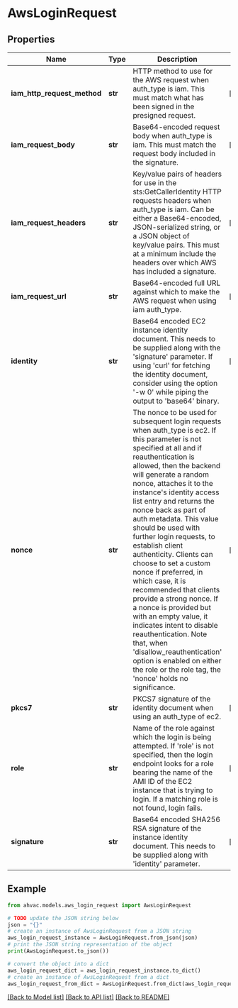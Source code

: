 # AwsLoginRequest


## Properties

Name | Type | Description | Notes
------------ | ------------- | ------------- | -------------
**iam_http_request_method** | **str** | HTTP method to use for the AWS request when auth_type is iam. This must match what has been signed in the presigned request. | [optional] 
**iam_request_body** | **str** | Base64-encoded request body when auth_type is iam. This must match the request body included in the signature. | [optional] 
**iam_request_headers** | **str** | Key/value pairs of headers for use in the sts:GetCallerIdentity HTTP requests headers when auth_type is iam. Can be either a Base64-encoded, JSON-serialized string, or a JSON object of key/value pairs. This must at a minimum include the headers over which AWS has included a signature. | [optional] 
**iam_request_url** | **str** | Base64-encoded full URL against which to make the AWS request when using iam auth_type. | [optional] 
**identity** | **str** | Base64 encoded EC2 instance identity document. This needs to be supplied along with the &#39;signature&#39; parameter. If using &#39;curl&#39; for fetching the identity document, consider using the option &#39;-w 0&#39; while piping the output to &#39;base64&#39; binary. | [optional] 
**nonce** | **str** | The nonce to be used for subsequent login requests when auth_type is ec2. If this parameter is not specified at all and if reauthentication is allowed, then the backend will generate a random nonce, attaches it to the instance&#39;s identity access list entry and returns the nonce back as part of auth metadata. This value should be used with further login requests, to establish client authenticity. Clients can choose to set a custom nonce if preferred, in which case, it is recommended that clients provide a strong nonce. If a nonce is provided but with an empty value, it indicates intent to disable reauthentication. Note that, when &#39;disallow_reauthentication&#39; option is enabled on either the role or the role tag, the &#39;nonce&#39; holds no significance. | [optional] 
**pkcs7** | **str** | PKCS7 signature of the identity document when using an auth_type of ec2. | [optional] 
**role** | **str** | Name of the role against which the login is being attempted. If &#39;role&#39; is not specified, then the login endpoint looks for a role bearing the name of the AMI ID of the EC2 instance that is trying to login. If a matching role is not found, login fails. | [optional] 
**signature** | **str** | Base64 encoded SHA256 RSA signature of the instance identity document. This needs to be supplied along with &#39;identity&#39; parameter. | [optional] 

## Example

```python
from ahvac.models.aws_login_request import AwsLoginRequest

# TODO update the JSON string below
json = "{}"
# create an instance of AwsLoginRequest from a JSON string
aws_login_request_instance = AwsLoginRequest.from_json(json)
# print the JSON string representation of the object
print(AwsLoginRequest.to_json())

# convert the object into a dict
aws_login_request_dict = aws_login_request_instance.to_dict()
# create an instance of AwsLoginRequest from a dict
aws_login_request_from_dict = AwsLoginRequest.from_dict(aws_login_request_dict)
```
[[Back to Model list]](../README.md#documentation-for-models) [[Back to API list]](../README.md#documentation-for-api-endpoints) [[Back to README]](../README.md)


